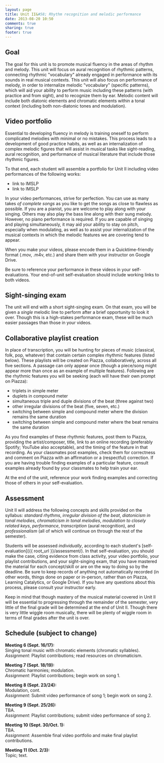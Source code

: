 ```yaml
---
layout: page
title: Unit II&#58; Rhythm recognition and melodic performance
date: 2013-08-20 10:50
comments: true
sharing: true
footer: true
---
```


## Goal ##

The goal for this unit is to promote musical fluency in the areas of rhythm and melody. This unit will focus on aural recognition of rhythmic patterns, connecting rhythmic "vocabulary" already engaged in performance with its sounds in real musical contexts. This unit will also focus on performance of melody, in order to internalize melodic "vocabulary" (specific patterns), which will aid your ability to perform music including these patterns (with practice and from sight), and to recognize them by ear. Melodic content will include both diatonic elements and chromatic elements within a tonal context (including both non-diatonic tones and modulation).

## Video portfolio ##

Essential to developing fluency in melody is training oneself to perform complicated melodies with minimal or no mistakes. This process leads to a development of good practice habits, as well as an internalization of complex melodic figures that will assist in musical tasks like sight-reading, aural recognition, and performance of musical literature that include those rhythmic figures.

To that end, each student will assemble a portfolio for Unit II including video performances of the following works:

- link to IMSLP  
- link to IMSLP  

In your video performances, strive for perfection. You can use as many takes *of complete songs* as you like to get the songs as close to flawless as possible. If you are a pianist, you are welcome to play along with your singing. Others may also play the bass line along with their sung melody. However, no piano performance is required. If you are capable of singing and playing simultaneously, it may aid your ability to stay on pitch, especially when modulating, as well as to assist your internalization of the musical contexts in which the melodic features we are covering tend to appear.

When you make your videos, please encode them in a Quicktime-friendly format (.mov, .m4v, etc.) and share them with your instructor on Google Drive.

Be sure to reference your performance in these videos in your self-evaluations. Your end-of-unit self-evaluation should include working links to both videos.

## Sight-singing exam ##

The unit will end with a short sight-singing exam. On that exam, you will be given a *single* melodic line to perform after a brief opportunity to look it over. Though this is a high-stakes performance exam, these will be much easier passages than those in your videos.

## Collaborative playlist creation ##

In place of transcription, you will be hunting for pieces of music (classical, folk, pop, whatever) that contain certain complex rhythmic features (listed below). These playlists will be created on Piazza, collaboratively, across all five sections. A passage can only appear once (though a piece/song might appear more than once as an example of multiple features). Following are the rhythmic features you will be seeking (each will have their own prompt on Piazza):

- triplets in simple meter  
- duplets in compound meter  
- simultaneous triple and duple divisions of the beat (three against two)  
- other irregular divisions of the beat (five, seven, etc.)  
- switching between simple and compound meter where the division remains the same duration  
- switching between simple and compound meter where the beat remains the same duration

As you find examples of these rhythmic features, post them to Piazza, providing the artist/composer, title, link to an online recording (preferably Spotify; YouTube also acceptable), and the timing of the feature in that recording. As your classmates post examples, check them for correctness and comment on Piazza with an affirmation or a (respectful) correction. If you are having trouble finding examples of a particular feature, consult examples already found by your classmates to help train your ear.

At the end of the unit, reference your work finding examples and correcting those of others in your self-evaluation.

## Assessment ##

Unit II will address the following concepts and skills provided on the syllabus: *standard rhythms*, *irregular division of the beat*, *diatonicism in tonal melodies*, *chromaticism in tonal melodies*, *modulation to closely related keys*, *performance*, *transcription* (aural recognition), and *professionalism* (all of which will continue on through the rest of the semester).

Students will be assessed *individually*, according to each student's [self-evaluation]({{ root_url }}/assessment/). In that self-evaluation, you should make the case, citing evidence from class activity, your video portfolio, your playlist contributions, and your sight-singing exam, that you have mastered the material for each concept/skill or are on the way to doing so by the deadline. Be sure to keep records of anything not automatically recorded (in other words, things done on paper or in-person, rather than on Piazza, Learning Catalytics, or Google Drive). If you have any questions about this process, please consult your instructor early. 

Keep in mind that though mastery of the musical material covered in Unit II will be essential to progressing through the remainder of the semester, very little of the final grade will be determined at the end of Unit II. Though there is very little wiggle room musically, there will be plenty of wiggle room in terms of final grades after the unit is over.

## Schedule (subject to change) ##

**Meeting 6 (Sept. 16/17):**  
Singing tonal music with chromatic elements (chromatic syllables).  
*Assignment*: Playlist contributions; read resources on chromaticism.

**Meeting 7 (Sept. 18/19):**  
Chromatic harmonies; modulation.  
*Assignment*: Playlist contributions; begin work on song 1.

**Meeting 8 (Sept. 23/24):**  
Modulation, cont.  
*Assignment*: Submit video performance of song 1; begin work on song 2.

**Meeting 9 (Sept. 25/26):**  
TBA.  
*Assignment*: Playlist contributions; submit video performance of song 2.

**Meeting 10 (Sept. 30/Oct. 1):**  
TBA.  
*Assignment*: Assemble final video portfolio and make final playlist contributions.

**Meeting 11 (Oct. 2/3):**  
Topic; text.  

